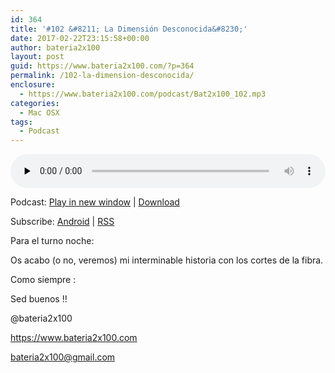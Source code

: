 ```yaml
---
id: 364
title: '#102 &#8211; La Dimensión Desconocida&#8230;'
date: 2017-02-22T23:15:58+00:00
author: bateria2x100
layout: post
guid: https://www.bateria2x100.com/?p=364
permalink: /102-la-dimension-desconocida/
enclosure:
  - https://www.bateria2x100.com/podcast/Bat2x100_102.mp3
categories:
  - Mac OSX
tags:
  - Podcast
---
```

<div class="powerpress_player" id="powerpress_player_5951">
  <audio class="wp-audio-shortcode" id="audio-364-104" preload="none" style="width: 100%;" controls="controls"><source type="audio/mpeg" src="https://www.bateria2x100.com/podcast/Bat2x100_102.mp3?_=104" /><a href="https://www.bateria2x100.com/podcast/Bat2x100_102.mp3">https://www.bateria2x100.com/podcast/Bat2x100_102.mp3</a></audio>
</div>

<p class="powerpress_links powerpress_links_mp3">
  Podcast: <a href="https://www.bateria2x100.com/podcast/Bat2x100_102.mp3" class="powerpress_link_pinw" target="_blank" title="Play in new window" onclick="return powerpress_pinw('https://www.bateria2x100.com/?powerpress_pinw=364-podcast');" rel="nofollow">Play in new window</a> | <a href="https://www.bateria2x100.com/podcast/Bat2x100_102.mp3" class="powerpress_link_d" title="Download" rel="nofollow" download="Bat2x100_102.mp3">Download</a>
</p>

<p class="powerpress_links powerpress_subscribe_links">
  Subscribe: <a href="https://subscribeonandroid.com/www.bateria2x100.com/feed/podcast/" class="powerpress_link_subscribe powerpress_link_subscribe_android" title="Subscribe on Android" rel="nofollow">Android</a> | <a href="https://www.bateria2x100.com/feed/podcast/" class="powerpress_link_subscribe powerpress_link_subscribe_rss" title="Subscribe via RSS" rel="nofollow">RSS</a>
</p>

Para el turno noche:

Os acabo (o no, veremos) mi interminable historia con los cortes de la fibra.

Como siempre :

Sed buenos !!

@bateria2x100
  
<https://www.bateria2x100.com>
  
<bateria2x100@gmail.com>